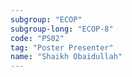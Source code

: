 ```yaml
---
subgroup: "ECOP"
subgroup-long: "ECOP-8"
code: "PS02"
tag: "Poster Presenter"
name: "Shaikh Obaidullah"
---
```

